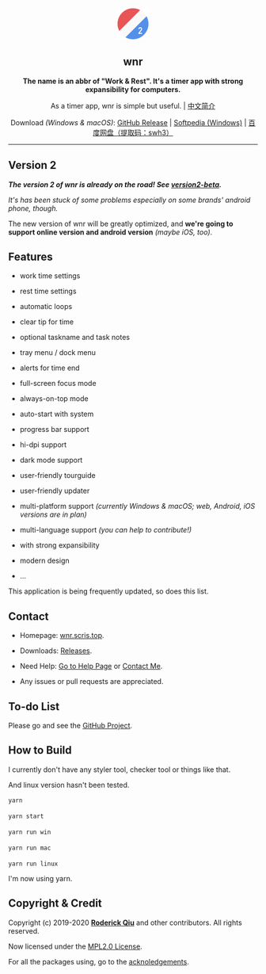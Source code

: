 <p align="center"><img src="https://raw.githubusercontent.com/RoderickQiu/wnr/master/res/icons/wnrIcon.png"
        width="64px" /></p>

<h2 align="center">wnr</h2>

<p align="center">
    <b>The name is an abbr of "Work & Rest". It's a timer app with strong expansibility for computers.</b>
</p>

<p align="center">
    As a timer app, wnr is simple but useful. | <a href="https://scris.top/wnr/">中文简介</a>
</p>

<p align="center">
    Download <i>(Windows & macOS)</i>: <a href="https://github.com/RoderickQiu/wnr/releases">GitHub Release</a> | <a
        href="https://www.softpedia.com/get/Desktop-Enhancements/Clocks-Time-Management/wnr.shtml">Softpedia
        (Windows)</a> | <a href="https://pan.baidu.com/s/1PDpnEkf-zKQKQIhUTO0ubQ">百度网盘（提取码：swh3）</a>
</p>

---

## Version 2

**_The version 2 of wnr is already on the road! See [version2-beta](https://github.com/RoderickQiu/wnr/tree/version2-beta)._**

*It's has been stuck of some problems especially on some brands' android phone, though.*

The new version of wnr will be greatly optimized, and **we're going to support online version and android version** _(maybe iOS, too)_.

## Features

- work time settings

- rest time settings

- automatic loops

- clear tip for time

- optional taskname and task notes

- tray menu / dock menu

- alerts for time end

- full-screen focus mode

- always-on-top mode

- auto-start with system

- progress bar support

- hi-dpi support

- dark mode support

- user-friendly tourguide

- user-friendly updater

- multi-platform support *(currently Windows & macOS; web, Android, iOS versions are in plan)*

- multi-language support *(you can help to contribute!)*

- with strong expansibility

- modern design

- ...

This application is being frequently updated, so does this list.

## Contact

- Homepage: [wnr.scris.top](https://wnr.scris.top/).

- Downloads: [Releases](https://github.com/RoderickQiu/wnr/releases/).

- Need Help: [Go to Help Page](https://wnr.scris.top/help.html) or [Contact Me](https://roderickqiu.scris.top/).

- Any issues or pull requests are appreciated.

## To-do List

Please go and see the [GitHub Project](https://github.com/RoderickQiu/wnr/projects/1).

## How to Build

I currently don't have any styler tool, checker tool or things like that.

And linux version hasn't been tested.

```shell
yarn

yarn start

yarn run win

yarn run mac

yarn run linux
```

I'm now using yarn.

## Copyright & Credit

Copyright (c) 2019-2020 **[Roderick Qiu](https://roderickqiu.scris.top)** and other contributors. All rights reserved.

Now licensed under the [MPL2.0 License](https://github.com/RoderickQiu/wnr/blob/master/LICENSE).

For all the packages using, go to the [acknoledgements](https://wnr.scris.top/acknoledgements.html).

